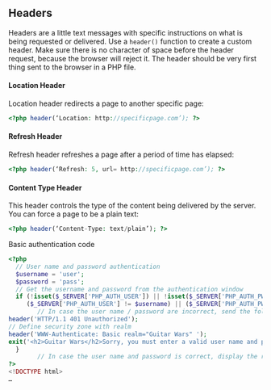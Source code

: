 ## Headers

Headers are a little text messages with specific instructions on what is being requested or delivered. 
Use a ```header()``` function to create a custom header. Make sure there is no character of space before the header request, because the browser will reject it. The header should be very first thing sent to the browser in a PHP file.

#### Location Header
Location header redirects a page to another specific page:
```php
<?php header(‘Location: http://specificpage.com’); ?>
```

#### Refresh Header
Refresh header refreshes a page after a period of time has elapsed:
```php
<?php header(‘Refresh: 5, url= http://specificpage.com’); ?>
```

#### Content Type Header
This header controls the type of the content being delivered by the server. You can force a page to be a plain text:
```php
<?php header(‘Content-Type: text/plain’); ?>
```

Basic authentication code
```php
<?php
  // User name and password authentication
  $username = 'user';
  $password = 'pass';
  // Get the username and password from the authentication window
  if (!isset($_SERVER['PHP_AUTH_USER']) || !isset($_SERVER['PHP_AUTH_PW']) || 
	 ($_SERVER['PHP_AUTH_USER'] != $username) || ($_SERVER['PHP_AUTH_PW'] != $password)) {
		// In case the user name / password are incorrect, send the following authentication headers:
header('HTTP/1.1 401 Unauthorized');
// Define security zone with realm
header('WWW-Authenticate: Basic realm="Guitar Wars" ');
exit('<h2>Guitar Wars</h2>Sorry, you must enter a valid user name and password to access this page.');
  }
        // In case the user name and password is correct, display the rest of the page:
?>
<!DOCTYPE html>
…
```
